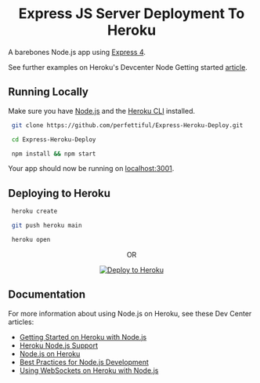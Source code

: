<center>
<h1>  Express JS Server Deployment To Heroku </h1>
</center>

A barebones Node.js app using [Express 4](http://expressjs.com/).

See further examples on Heroku's Devcenter Node Getting started [article](https://devcenter.heroku.com/articles/getting-started-with-nodejs).

## Running Locally

Make sure you have [Node.js](http://nodejs.org/) and the [Heroku CLI](https://cli.heroku.com/) installed.

```sh
 git clone https://github.com/perfettiful/Express-Heroku-Deploy.git 
```
```sh
 cd Express-Heroku-Deploy
```
```sh
 npm install && npm start
```

Your app should now be running on [localhost:3001](http://localhost:3001/).

## Deploying to Heroku

```sh
 heroku create
```
```sh
 git push heroku main
```
```sh
 heroku open
```
<center>

OR

[![Deploy to Heroku](https://www.herokucdn.com/deploy/button.png)](https://heroku.com/deploy)
</center>

## Documentation

For more information about using Node.js on Heroku, see these Dev Center articles:

- [Getting Started on Heroku with Node.js](https://devcenter.heroku.com/articles/getting-started-with-nodejs)
- [Heroku Node.js Support](https://devcenter.heroku.com/articles/nodejs-support)
- [Node.js on Heroku](https://devcenter.heroku.com/categories/nodejs)
- [Best Practices for Node.js Development](https://devcenter.heroku.com/articles/node-best-practices)
- [Using WebSockets on Heroku with Node.js](https://devcenter.heroku.com/articles/node-websockets)